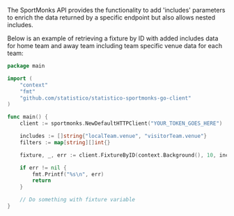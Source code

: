 The SportMonks API provides the functionality to add 'includes' parameters to enrich the data returned
by a specific endpoint but also allows nested includes. 

Below is an example of retrieving a fixture by ID  with added includes data for home team and away team including team 
specific venue data for each team:

```go
package main

import (
	"context"
	"fmt"
	"github.com/statistico/statistico-sportmonks-go-client"
)

func main() {
	client := sportmonks.NewDefaultHTTPClient("YOUR_TOKEN_GOES_HERE")

	includes := []string{"localTeam.venue", "visitorTeam.venue"}
	filters := map[string][]int{}

	fixture, _, err := client.FixtureByID(context.Background(), 10, includes, filters)

	if err != nil {
		fmt.Printf("%s\n", err)
		return
	}

	// Do something with fixture variable
}
```
